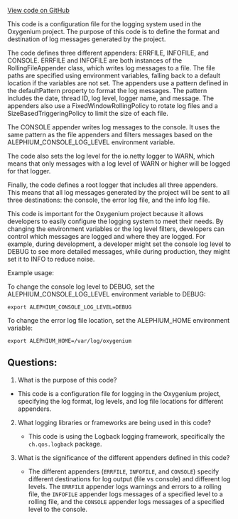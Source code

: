 [View code on GitHub](https://github.com/oxygenium/oxygenium/flow/src/main/resources/logback.xml)

This code is a configuration file for the logging system used in the Oxygenium project. The purpose of this code is to define the format and destination of log messages generated by the project. 

The code defines three different appenders: ERRFILE, INFOFILE, and CONSOLE. ERRFILE and INFOFILE are both instances of the RollingFileAppender class, which writes log messages to a file. The file paths are specified using environment variables, falling back to a default location if the variables are not set. The appenders use a pattern defined in the defaultPattern property to format the log messages. The pattern includes the date, thread ID, log level, logger name, and message. The appenders also use a FixedWindowRollingPolicy to rotate log files and a SizeBasedTriggeringPolicy to limit the size of each file. 

The CONSOLE appender writes log messages to the console. It uses the same pattern as the file appenders and filters messages based on the ALEPHIUM_CONSOLE_LOG_LEVEL environment variable. 

The code also sets the log level for the io.netty logger to WARN, which means that only messages with a log level of WARN or higher will be logged for that logger. 

Finally, the code defines a root logger that includes all three appenders. This means that all log messages generated by the project will be sent to all three destinations: the console, the error log file, and the info log file. 

This code is important for the Oxygenium project because it allows developers to easily configure the logging system to meet their needs. By changing the environment variables or the log level filters, developers can control which messages are logged and where they are logged. For example, during development, a developer might set the console log level to DEBUG to see more detailed messages, while during production, they might set it to INFO to reduce noise. 

Example usage:

To change the console log level to DEBUG, set the ALEPHIUM_CONSOLE_LOG_LEVEL environment variable to DEBUG:

```
export ALEPHIUM_CONSOLE_LOG_LEVEL=DEBUG
```

To change the error log file location, set the ALEPHIUM_HOME environment variable:

```
export ALEPHIUM_HOME=/var/log/oxygenium
```
## Questions: 
 1. What is the purpose of this code?
   - This code is a configuration file for logging in the Oxygenium project, specifying the log format, log levels, and log file locations for different appenders.

2. What logging libraries or frameworks are being used in this code?
   - This code is using the Logback logging framework, specifically the `ch.qos.logback` package.

3. What is the significance of the different appenders defined in this code?
   - The different appenders (`ERRFILE`, `INFOFILE`, and `CONSOLE`) specify different destinations for log output (file vs console) and different log levels. The `ERRFILE` appender logs warnings and errors to a rolling file, the `INFOFILE` appender logs messages of a specified level to a rolling file, and the `CONSOLE` appender logs messages of a specified level to the console.